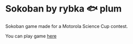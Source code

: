 # Sokoban by rybka 🐟 plum

Sokoban game made for a Motorola Science Cup contest.

You can play game [here](https://mhorod.github.io/sokoban/)
